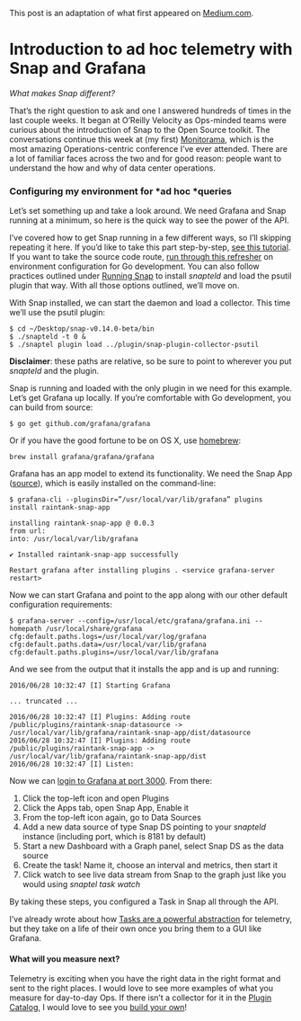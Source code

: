 This post is an adaptation of what first appeared on  [Medium.com](https://medium.com/@mjbrender/introduction-to-ad-hoc-telemetry-with-snap-and-grafana-d410d71ade5c#.gqmfafi2s).

# Introduction to ad hoc telemetry with Snap and Grafana

*What makes Snap different?*

That’s the right question to ask and one I answered hundreds of times in the
last couple weeks. It began at O’Reilly Velocity as Ops-minded teams were
curious about the introduction of Snap to the Open Source toolkit. The
conversations continue this week at (my first)
[Monitorama](http://monitorama.com/), which is the most amazing
Operations-centric conference I’ve ever attended. There are a lot of familiar
faces across the two and for good reason: people want to understand the how and
why of data center operations.

### Configuring my environment for *ad hoc *queries

Let’s set something up and take a look around. We need Grafana and Snap running
at a minimum, so here is the quick way to see the power of the API.

I’ve covered how to get Snap running in a few different ways, so I’ll skipping
repeating it here. If you’d like to take this part step-by-step, [see this
tutorial](https://medium.com/intel-sdi/my-how-to-for-the-snap-telemetry-framework-e3bb641bc740#.vgodp7djb).
If you want to take the source code route, [run through this
refresher](https://medium.com/intel-sdi/setting-up-your-snap-development-environment-ab010e861cab#.a13ejl65l)
on environment configuration for Go development. You can also follow practices
outlined under [Running Snap](https://github.com/intelsdi-x/snap#running-snap)
to install *snapteld* and load the psutil plugin that way. With all those options
outlined, we’ll move on.

With Snap installed, we can start the daemon and load a collector. This time
we’ll use the psutil plugin:

    $ cd ~/Desktop/snap-v0.14.0-beta/bin
    $ ./snapteld -t 0 &
    $ ./snaptel plugin load ../plugin/snap-plugin-collector-psutil

**Disclaimer**: these paths are relative, so be sure to point to wherever you
put *snapteld* and the plugin.

Snap is running and loaded with the only plugin in we need for this example.
Let’s get Grafana up locally. If you’re comfortable with Go development, you can
build from source:

    $ go get github.com/grafana/grafana

Or if you have the good fortune to be on OS X, use
[homebrew](http://docs.grafana.org/installation/mac/):

    brew install grafana/grafana/grafana

Grafana has an app model to extend its functionality. We need the Snap App
([source](https://github.com/raintank/snap-app)), which is easily installed on
the command-line:

    $ grafana-cli --pluginsDir=”/usr/local/var/lib/grafana” plugins install raintank-snap-app

    installing raintank-snap-app @ 0.0.3
    from url:
    into: /usr/local/var/lib/grafana

    ✔ Installed raintank-snap-app successfully

    Restart grafana after installing plugins . <service grafana-server restart>

Now we can start Grafana and point to the app along with our other default
configuration requirements:

    $ grafana-server --config=/usr/local/etc/grafana/grafana.ini --homepath /usr/local/share/grafana cfg:default.paths.logs=/usr/local/var/log/grafana cfg:default.paths.data=/usr/local/var/lib/grafana cfg:default.paths.plugins=/usr/local/var/lib/grafana

And we see from the output that it installs the app and is up and running:

    2016/06/28 10:32:47 [I] Starting Grafana

    ... truncated ...

    2016/06/28 10:32:47 [I] Plugins: Adding route /public/plugins/raintank-snap-datasource -> /usr/local/var/lib/grafana/raintank-snap-app/dist/datasource
    2016/06/28 10:32:47 [I] Plugins: Adding route /public/plugins/raintank-snap-app -> /usr/local/var/lib/grafana/raintank-snap-app/dist
    2016/06/28 10:32:47 [I] Listen:

Now we can [login to Grafana at port 3000](http://127.0.0.1:3000/). From there:

1.  Click the top-left icon and open Plugins
1.  Click the Apps tab, open Snap App, Enable it
1.  From the top-left icon again, go to Data Sources
1.  Add a new data source of type Snap DS pointing to your *snapteld* instance
(including port, which is 8181 by default)
1.  Start a new Dashboard with a Graph panel, select Snap DS as the data source
1.  Create the task! Name it, choose an interval and metrics, then start it
1.  Click watch to see live data stream from Snap to the graph just like you would
using *snaptel task watch*

By taking these steps, you configured a Task in Snap all through the API.

I’ve already wrote about how [Tasks are a powerful
abstraction](https://medium.com/intel-sdi/the-guts-of-tasks-how-snap-runs-8c5d2405ea61#.y8jibkpg3)
for telemetry, but they take on a life of their own once you bring them to a GUI
like Grafana.

#### What will you measure next?

Telemetry is exciting when you have the right data in the right format and sent
to the right places. I would love to see more examples of what you measure for
day-to-day Ops. If there isn’t a collector for it in the [Plugin
Catalog](https://github.com/intelsdi-x/snap/blob/master/docs/PLUGIN_CATALOG.md),
I would love to see you [build your
own](https://github.com/intelsdi-x/snap/blob/master/docs/PLUGIN_AUTHORING.md)!

